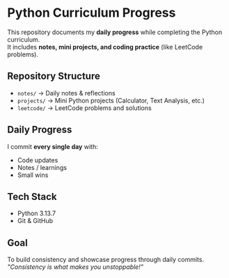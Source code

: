 # Python Curriculum Progress 

This repository documents my **daily progress** while completing the Python curriculum.  
It includes **notes, mini projects, and coding practice** (like LeetCode problems).

## Repository Structure
- `notes/` → Daily notes & reflections  
- `projects/` → Mini Python projects (Calculator, Text Analysis, etc.)  
- `leetcode/` → LeetCode problems and solutions  

## Daily Progress
I commit **every single day** with:
-  Code updates  
-  Notes / learnings  
-  Small wins  

## Tech Stack
- Python 3.13.7  
- Git & GitHub  

## Goal
To build consistency and showcase progress through daily commits.  
_"Consistency is what makes you unstoppable!"_
